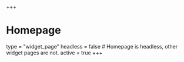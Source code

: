 +++
# Homepage
type = "widget_page"
headless = false  # Homepage is headless, other widget pages are not.
active = true
+++



